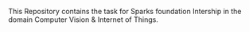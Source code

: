 This Repository contains the task for Sparks foundation Intership in the domain Computer Vision & Internet of Things.
